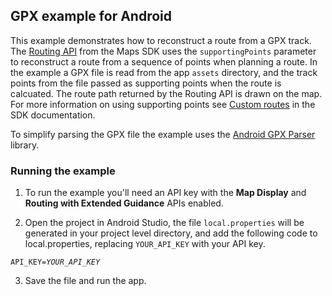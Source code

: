 ## GPX example for Android ##

This example demonstrates how to reconstruct a route from a GPX track. The [Routing API](https://developer.tomtom.com/assets/downloads/tomtom-sdks/android/api-reference/0.3.344/routing/routing-client-online/com.tomtom.sdk.routing.online/-online-routing-api/index.html) from the Maps SDK uses the `supportingPoints` parameter to reconstruct a route from a sequence of points when planning a route. In the example a GPX file is read from the app `assets` directory, and the track points from the file passed as supporting points when the route is calcuated. The route path returned by the Routing API is drawn on the map. For more information on using supporting points see [Custom routes](https://developer.tomtom.com/android/maps/documentation/guides/routing/waypoints-and-custom-routes#custom-routes) in the SDK documentation.

To simplify parsing the GPX file the example uses the [Android GPX Parser](https://github.com/ticofab/android-gpx-parser) library.

### Running the example ###

1. To run the example you'll need an API key with the **Map Display** and **Routing with Extended Guidance** APIs enabled.

2. Open the project in Android Studio, the file `local.properties` will be generated in your project level directory, and add the following code to local.properties, replacing `YOUR_API_KEY` with your API key.

<code>API\_KEY=*YOUR\_API\_KEY*</code>

3. Save the file and run the app.